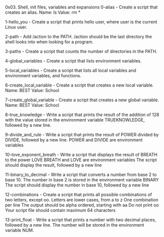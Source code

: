 0x03. Shell, init files, variables and expansions
0-alias - Create a script that creates an alias.
	Name: ls
	Value: rm *

1-hello_you - Create a script that prints hello user, where user is the current Linux user.

2-path - Add /action to the PATH. /action should be the last directory the shell looks into when looking for a program.

3-paths - Create a script that counts the number of directories in the PATH.

4-global_variables - Create a script that lists environment variables.

5-local_variables - Create a script that lists all local variables and environment variables, and functions.

6-create_local_variable - Create a script that creates a new local variable.
	Name: BEST
	Value: School

7-create_global_variable - Create a script that creates a new global variable.
	Name: BEST
	Value: School

8-true_knowledge - Write a script that prints the result of the addition of 128 with the value stored in the environment variable TRUEKNOWLEDGE, followed by a new line.

9-divide_and_rule - Write a script that prints the result of POWER divided by DIVIDE, followed by a new line.
	POWER and DIVIDE are environment variables

10-love_exponent_breath - Write a script that displays the result of BREATH to the power LOVE
	BREATH and LOVE are environment variables
	The script should display the result, followed by a new line

11-binary_to_decimal - Write a script that converts a number from base 2 to base 10.
	The number in base 2 is stored in the environment variable BINARY
	The script should display the number in base 10, followed by a new line

12-combinations - Create a script that prints all possible combinations of two letters, except oo.
	Letters are lower cases, from a to z
	One combination per line
	The output should be alpha ordered, starting with aa
	Do not print oo
	Your script file should contain maximum 64 characters

13-print_float - Write a script that prints a number with two decimal places, followed by a new line.
	The number will be stored in the environment variable NUM.

